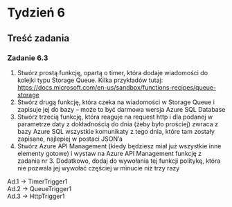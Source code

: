 # Tydzień 6

## Treść zadania

### Zadanie 6.3

1)	Stwórz prostą funkcję, opartą o timer, która dodaje wiadomości do kolejki typu Storage Queue. Kilka przykładów tutaj: https://docs.microsoft.com/en-us/sandbox/functions-recipes/queue-storage
2)	Stwórz drugą funkcję, która czeka na wiadomości w Storage Queue i zapisuje jej do bazy – może to być darmowa wersja Azure SQL Database
3)	Stwórz trzecią funkcję, która reaguje na request http i dla podanej w parametrze daty z dokładnością do dnia (żeby było prościej) zwraca z bazy Azure SQL wszystkie komunikaty z tego dnia, które tam zostały zapisane, najlepiej w postaci JSON’a
4)	Stwórz Azure API Management (kiedy będziesz miał już wszystkie inne elementy gotowe) i wystaw na Azure API Management funkcję z zadania nr 3. Dodatkowo, dodaj do wywołania tej funkcji politykę, która nie pozwala jej wywołać częściej w minucie niż trzy razy

Ad.1 -> TimerTrigger1 <br>
Ad.2 -> QueueTrigger1 <br>
Ad.3 -> HttpTrigger1 <br>


